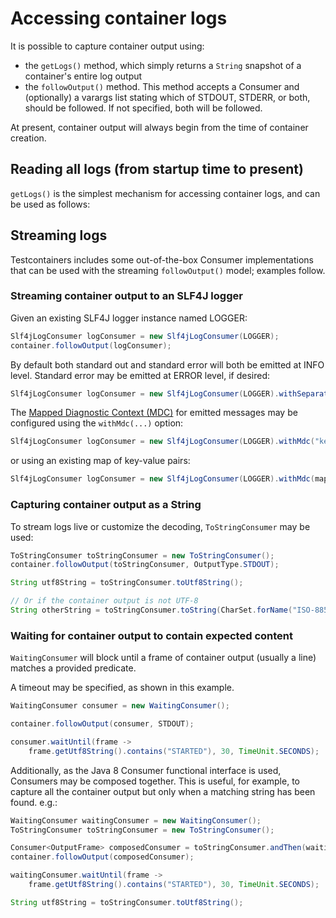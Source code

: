 # Accessing container logs

It is possible to capture container output using:
 
 * the `getLogs()` method, which simply returns a `String` snapshot of a container's entire log output
 * the `followOutput()` method. This method accepts a Consumer and (optionally)
a varargs list stating which of STDOUT, STDERR, or both, should be followed. If not specified, both will be followed.

At present, container output will always begin from the time of container creation.

## Reading all logs (from startup time to present)

`getLogs()` is the simplest mechanism for accessing container logs, and can be used as follows:

[//]: # (<!--codeinclude--> )
[//]: # ([Accessing all output &#40;stdout and stderr&#41;]&#40;../../core/src/test/java/org/testcontainers/containers/output/ContainerLogsTest.java&#41; inside_block:docsGetAllLogs)
[//]: # (<!--/codeinclude-->)

[//]: # (<!--codeinclude--> )
[//]: # ([Accessing just stdout]&#40;../../core/src/test/java/org/testcontainers/containers/output/ContainerLogsTest.java&#41; inside_block:docsGetStdOut)
[//]: # (<!--/codeinclude-->)

[//]: # (<!--codeinclude--> )
[//]: # ([Accessing just stderr]&#40;../../core/src/test/java/org/testcontainers/containers/output/ContainerLogsTest.java&#41; inside_block:docsGetStdErr)
[//]: # (<!--/codeinclude-->)

## Streaming logs

Testcontainers includes some out-of-the-box Consumer implementations that can be used with the streaming `followOutput()` model; examples follow.

### Streaming container output to an SLF4J logger

Given an existing SLF4J logger instance named LOGGER:
```java
Slf4jLogConsumer logConsumer = new Slf4jLogConsumer(LOGGER);
container.followOutput(logConsumer);
```

By default both standard out and standard error will both be emitted at INFO level. 
Standard error may be emitted at ERROR level, if desired:

```java
Slf4jLogConsumer logConsumer = new Slf4jLogConsumer(LOGGER).withSeparateOutputStreams();
```

The [Mapped Diagnostic Context (MDC)](http://logback.qos.ch/manual/mdc.html) for emitted messages may be configured using the `withMdc(...)` option:

```java
Slf4jLogConsumer logConsumer = new Slf4jLogConsumer(LOGGER).withMdc("key", "value");
```

or using an existing map of key-value pairs:

```java
Slf4jLogConsumer logConsumer = new Slf4jLogConsumer(LOGGER).withMdc(map);
```

### Capturing container output as a String

To stream logs live or customize the decoding, `ToStringConsumer` may be used:

```java
ToStringConsumer toStringConsumer = new ToStringConsumer();
container.followOutput(toStringConsumer, OutputType.STDOUT);

String utf8String = toStringConsumer.toUtf8String();

// Or if the container output is not UTF-8
String otherString = toStringConsumer.toString(CharSet.forName("ISO-8859-1"));
```

### Waiting for container output to contain expected content

`WaitingConsumer` will block until a frame of container output (usually a line) matches a provided predicate.

A timeout may be specified, as shown in this example.
```java
WaitingConsumer consumer = new WaitingConsumer();

container.followOutput(consumer, STDOUT);

consumer.waitUntil(frame -> 
    frame.getUtf8String().contains("STARTED"), 30, TimeUnit.SECONDS);
```

Additionally, as the Java 8 Consumer functional interface is used, Consumers may be composed together. This is
useful, for example, to capture all the container output but only when a matching string has been found. e.g.:
```java
WaitingConsumer waitingConsumer = new WaitingConsumer();
ToStringConsumer toStringConsumer = new ToStringConsumer();

Consumer<OutputFrame> composedConsumer = toStringConsumer.andThen(waitingConsumer);
container.followOutput(composedConsumer);

waitingConsumer.waitUntil(frame -> 
    frame.getUtf8String().contains("STARTED"), 30, TimeUnit.SECONDS);

String utf8String = toStringConsumer.toUtf8String();
```
